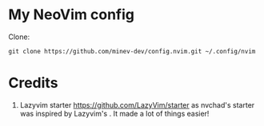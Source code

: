 # My NeoVim config

Clone:
```
git clone https://github.com/minev-dev/config.nvim.git ~/.config/nvim
```

# Credits

1) Lazyvim starter https://github.com/LazyVim/starter as nvchad's starter was inspired by Lazyvim's . It made a lot of things easier!
